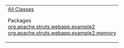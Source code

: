 <table>
<colgroup>
<col width="100%" />
</colgroup>
<tbody>
<tr class="odd">
<td align="left"><a href="allclasses-frame.html.md">All Classes</a>
<p>Packages<br /> <a href="org/apache/struts/webapp/example2/package-frame.html.md">org.apache.struts.webapp.example2</a><br /> <a href="org/apache/struts/webapp/example2/memory/package-frame.html">org.apache.struts.webapp.example2.memory</a><br /></p></td>
</tr>
</tbody>
</table>

 
